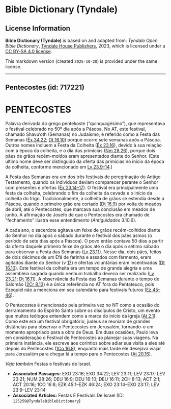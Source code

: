# Bible Dictionary (Tyndale)

## License Information

**Bible Dictionary (Tyndale)** is based on and adapted from: _Tyndale Open Bible Dictionary_, [Tyndale House Publishers](https://tyndaleopenresources.com/), 2023, which is licensed under a [CC BY-SA 4.0 license](https://creativecommons.org/licenses/by-sa/4.0/legalcode.en).

This markdown version (created `2025-10-20`) is provided under the same license.



--------------------------------

## Pentecostes (id: 717221)

PENTECOSTES
===========

Palavra derivada do grego pentekoste (“quinquagésimo”), que representava o festival celebrado no 50º dia após a Páscoa. No AT, este festival, chamado Shavu‘oth (Semanas) no Judaísmo, é referido como a Festa das Semanas ([Êx 34\.22](https://ref.ly/Exod34:22); [Dt 16\.10](https://ref.ly/Deut16:10)) porque ocorre sete semanas após a Páscoa. Outros nomes incluem a Festa da Colheita ([Êx 23\.16](https://ref.ly/Exod23:16)), devido à sua relação com a época da colheita, e o dia das primícias ([Nm 28\.26](https://ref.ly/Num28:26)), porque dois pães de grãos recém\-moídos eram apresentados diante do Senhor. (Este último nome deve ser distinguido da oferta das primícias no início da época da colheita, conforme mencionado em [Lv 23\.9–14](https://ref.ly/Lev23:9-Lev23:14).)

A Festa das Semanas era um dos três festivais de peregrinação do Antigo Testamento, quando os indivíduos deviam comparecer perante o Senhor com presentes e ofertas ([Êx 23\.14–17](https://ref.ly/Exod23:14-Exod23:17)). O festival era principalmente uma festa da colheita, celebrando o fim da colheita da cevada e o início da colheita do trigo. Tradicionalmente, a colheita de grãos se estendia desde a Páscoa, quando o primeiro grão era cortado ([Dt 16\.9](https://ref.ly/Deut16:9)) por volta de meados de abril, até o Pentecostes, que marcava sua conclusão em meados de junho. A afirmação de Josefo de que o Pentecostes era chamado de “fechamento” ilustra esse entendimento (*Antiguidades* 3\.10\.6\).

A cada ano, o sacerdote agitava um feixe de grãos recém\-colhidos diante do Senhor no dia após o sábado durante o festival dos pães asmos (o período de sete dias após a Páscoa). O povo então contava 50 dias a partir da oferta daquele primeiro feixe de grãos até o dia após o sétimo sábado para observar a Festa das Semanas ([Lv 23\.11](https://ref.ly/Lev23:11)). Nesse dia, dois pães, feitos de dois décimos de um Efá de farinha e assados com fermento, eram agitados diante do Senhor (v [17](https://ref.ly/Lev23:17)) e ofertas voluntárias eram incentivadas ([Dt 16\.10](https://ref.ly/Deut16:10)). Este festival da colheita era um tempo de grande alegria e uma assembleia sagrada quando nenhum trabalho deveria ser realizado ([Lv 23\.21](https://ref.ly/Lev23:21); [Dt 16\.11](https://ref.ly/Deut16:11)). A observância da Festa das Semanas durante o tempo de Salomão ([2Cr 8\.13](https://ref.ly/2Chr8:13)) é a única referência no AT fora do Pentateuco, pois Ezequiel não a menciona em seu calendário para festivais futuros ([Ez 45–46](https://ref.ly/Ezek45:1-Ezek46:24)).

O Pentecostes é mencionado pela primeira vez no NT como a ocasião do derramamento do Espírito Santo sobre os discípulos de Cristo, um evento que muitos teólogos entendem como a marca do início da igreja ([At 2\.1](https://ref.ly/Acts2:1)). Como este era um festival obrigatório, judeus se reuniam de grandes distâncias para observar o Pentecostes em Jerusalém, tornando\-o um momento apropriado para a obra de Deus. Em duas ocasiões, Paulo leva em consideração o Festival de Pentecostes ao planejar suas viagens. Na primeira instância, ele escreve aos coríntios sobre adiar sua visita a eles até depois do Pentecostes ([1Co 16\.8](https://ref.ly/1Cor16:8)), enquanto mais tarde ele desejava viajar para Jerusalém para chegar lá a tempo para o Pentecostes ([At 20\.16](https://ref.ly/Acts20:16)).

*Veja também* Festas e festivais de Israel.

* **Associated Passages:** EXO 23:16; EXO 34:22; LEV 23:11; LEV 23:17; LEV 23:21; NUM 28:26; DEU 16:9; DEU 16:10; DEU 16:11; 2CH 8:13; ACT 2:1; ACT 20:16; 1CO 16:8; EZK 45:1–EZK 46:24; EXO 23:14–EXO 23:17; LEV 23:9–LEV 23:14
* **Associated Articles:** Festas E Festivais De Israel (ID: `125259@TyndaleBibleDictionary`)

